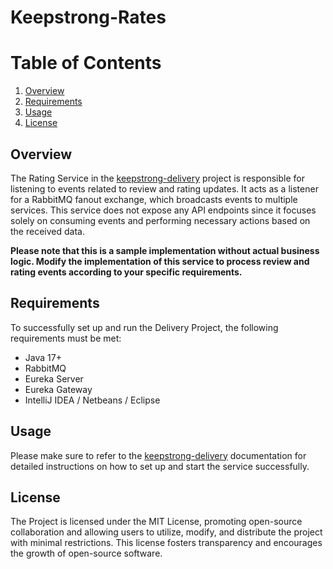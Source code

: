 # Keepstrong-Rates

# Table of Contents
1. [Overview](#overview)
2. [Requirements](#requirements)
3. [Usage](#usage)
4. [License](#license)

## Overview

The Rating Service in the [keepstrong-delivery](https://github.com/rsvinicius/keepstrong-delivery) project is responsible for listening to events related to review and rating updates. It acts as a listener for a RabbitMQ fanout exchange, which broadcasts events to multiple services. This service does not expose any API endpoints since it focuses solely on consuming events and performing necessary actions based on the received data.

**Please note that this is a sample implementation without actual business logic. Modify the implementation of this service to process review and rating events according to your specific requirements.**

## Requirements

To successfully set up and run the Delivery Project, the following requirements must be met:
- Java 17+
- RabbitMQ
- Eureka Server
- Eureka Gateway
- IntelliJ IDEA / Netbeans / Eclipse

## Usage

Please make sure to refer to the [keepstrong-delivery](https://github.com/rsvinicius/keepstrong-delivery) documentation for detailed instructions on how to set up and start the service successfully.

## License

The Project is licensed under the MIT License, promoting open-source collaboration and allowing users to utilize, modify, and distribute the project with minimal restrictions. This license fosters transparency and encourages the growth of open-source software.